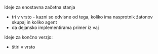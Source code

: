 Ideje za enostavna začetna stanja
- tri v vrsto - kazni so odvisne od tega, koliko ima nasprotnik žatonov skupaj in koliko agent
- da dejansko implementirama primer iz vaj

Ideje za končno verzjo:
- štiri v vrsto



